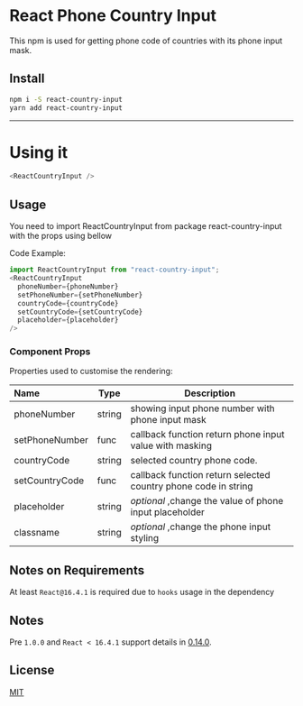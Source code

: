 # React Phone Country Input

This npm is used for getting phone code of countries with its phone input mask.
## Install

```bash
npm i -S react-country-input
yarn add react-country-input
```
---

# Using it
```js live=true
<ReactCountryInput />
```
## Usage
You need to import ReactCountryInput from package react-country-input with the props using bellow

Code Example:
```js live=true
import ReactCountryInput from "react-country-input";
<ReactCountryInput
  phoneNumber={phoneNumber}
  setPhoneNumber={setPhoneNumber}
  countryCode={countryCode}
  setCountryCode={setCountryCode}
  placeholder={placeholder}
/>
```
### Component Props

Properties used to customise the rendering:

| Name | Type | Description |
|:---- | ---- | ------ |
| phoneNumber | string | showing input phone number with phone input mask |
| setPhoneNumber | func | callback function return phone input value with masking |
| countryCode | string | selected country phone code.
| setCountryCode | func | callback function return selected country phone code in string |
| placeholder | string | *optional* ,change the value of phone input placeholder |
| classname | string | *optional* ,change the phone input styling |
## Notes on Requirements
At least `React@16.4.1` is required due to `hooks` usage in the dependency 

## Notes

Pre `1.0.0` and `React < 16.4.1` support details in [0.14.0](https://github.com/dozoisch/react-google-recaptcha/tree/v0.14.0).

[travis.img]: https://travis-ci.org/dozoisch/react-google-recaptcha.svg?branch=master
[travis.url]: https://travis-ci.org/dozoisch/react-google-recaptcha
[npm.img]: https://badge.fury.io/js/react-google-recaptcha.svg
[npm.url]: http://badge.fury.io/js/react-google-recaptcha
[npm.dl.img]: https://img.shields.io/npm/dm/react-google-recaptcha.svg
[npm.dl.url]: https://www.npmjs.com/package/react-google-recaptcha
[deps.img]: https://david-dm.org/dozoisch/react-google-recaptcha.svg
[deps.url]: https://david-dm.org/dozoisch/react-google-recaptcha

[reCAPTCHA]: https://developers.google.com/recaptcha/docs/display
[signup]: http://www.google.com/recaptcha/admin
[docs]: https://developers.google.com/recaptcha
[docs_theme]: https://developers.google.com/recaptcha/docs/faq#can-i-customize-the-recaptcha-widget
[js_api]: https://developers.google.com/recaptcha/docs/display#js_api
[rb]: https://github.com/react-bootstrap/react-bootstrap/
[reCAPTCHA secure-token]: https://developers.google.com/recaptcha/docs/secure_token
[reCAPTCHA hl]: https://developers.google.com/recaptcha/docs/language
## License
[MIT](http://vjpr.mit-license.org)